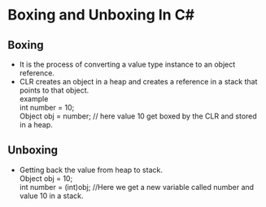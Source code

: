 # Boxing and Unboxing In C#
## Boxing
- It is the process of converting a value type instance to an object reference.
- CLR creates an object in a heap and creates a reference in a stack that points to that object.<br>
example <br>
int number = 10;<br>
Object obj = number; // here value 10 get boxed by the CLR and stored in a heap.<br>

## Unboxing
- Getting back the value from heap to stack.<br>
Object obj = 10;<br>
int number = (int)obj; //Here we get a new variable called number and value 10 in a stack.




